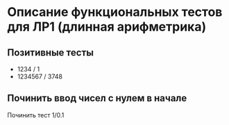 # Описание функциональных тестов для ЛР1 (длинная арифметрика)  

## Позитивные тесты  
- 1234 / 1
- 1234567 / 3748


## Починить ввод чисел с нулем в начале
Починить тест 1/0.1
